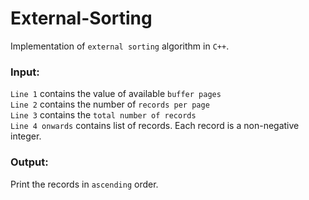 # External-Sorting
Implementation of `external sorting` algorithm in `C++`.

### Input:
`Line 1` contains the value of available `buffer pages`<br>
`Line 2` contains the number of `records per page`<br>
`Line 3` contains the `total number of records`<br>
`Line 4 onwards` contains list of records. Each record is a non-negative integer.<br>

### Output:
Print the records in `ascending` order.